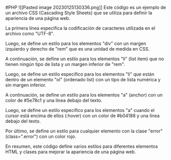 #PHP 
![[Pasted image 20230125130336.png]]
Este código es un ejemplo de un archivo CSS (Cascading Style Sheets) que se utiliza para definir la apariencia de una página web.

La primera línea especifica la codificación de caracteres utilizada en el archivo como "UTF-8".

Luego, se define un estilo para los elementos "div" con un margen izquierdo y derecho de "rem" que es una unidad de medida en CSS.

A continuación, se define un estilo para los elementos "li" (list item) que no tienen ningún tipo de lista y un margen inferior de "rem".

Luego, se define un estilo específico para los elementos "li" que están dentro de un elemento "ol" (ordenado list) con un tipo de lista numérica y sin margen inferior.

A continuación, se define un estilo para los elementos "a" (anchor) con un color de #5e78c1 y una línea debajo del texto.

Luego, se define un estilo específico para los elementos "a" cuando el cursor está encima de ellos (:hover) con un color de #b04188 y una línea debajo del texto.

Por último, se define un estilo para cualquier elemento con la clase "error" (class=".error") con un color rojo.

En resumen, este código define varios estilos para diferentes elementos HTML y clases para mejorar la apariencia de una página web.

